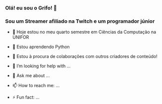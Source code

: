 ### Olá! eu sou o Grifo! 👋

### Sou um Streamer afiliado na Twitch e um programador júnior
 
- 🔭 Hoje estou no meu quarto semestre em Ciências da Computação na UNIFOR

- 🌱 Estou aprendendo Python

- 👯 Estou à procura de colaborações com outros criadores de conteúdo!

- 🤔 I’m looking for help with ...
- 💬 Ask me about ...
- 📫 How to reach me: ...
- ⚡ Fun fact: ...
